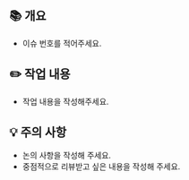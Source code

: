 ## 📚 개요
+ 이슈 번호를 적어주세요.

## ✏️ 작업 내용
+ 작업 내용을 작성해주세요.

## 💡 주의 사항
+ 논의 사항을 작성해 주세요.
+ 중점적으로 리뷰받고 싶은 내용을 작성해 주세요.

